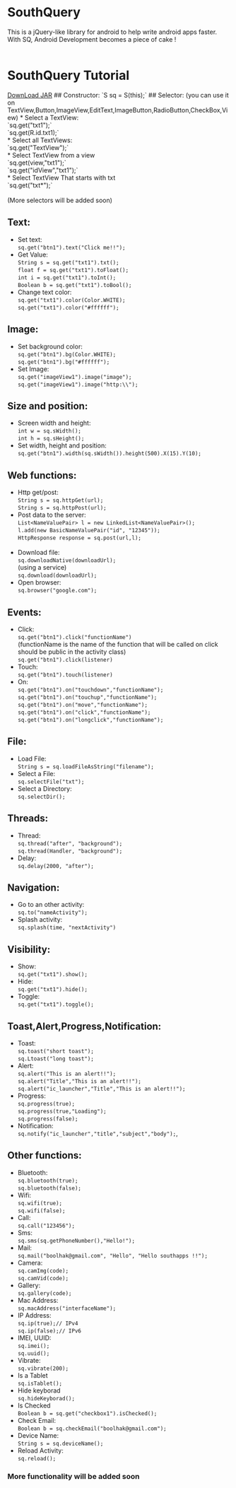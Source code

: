 # SouthQuery
This is a jQuery-like library for android  to help write android apps faster.
With SQ,  Android Development becomes a piece of cake !  
<br>
<h1>SouthQuery Tutorial</h1>
<a href="https://drive.google.com/file/d/0B1SvoJJn6KDNWE9XU0l1QjJZYVU/view?usp=sharing">DownLoad JAR</a>
## Constructor:
`S sq = S(this);`
## Selector:
(you can use it on TextView,Button,ImageView,EditText,ImageButton,RadioButton,CheckBox,View)
* Select a TextView:<br>
`sq.get("txt1");`<br>
`sq.get(R.id.txt1);`
<br>
* Select all TextViews:<br>
`sq.get("TextView");`<br>
* Select TextView from a view<br>
`sq.get(view,"txt1");`<br>
`sq.get("idView","txt1");`<br>
* Select TextView That starts with txt<br>
`sq.get("txt*");`
<br><br>(More selectors will be added soon)

## Text:
* Set text:<br>
`sq.get("btn1").text("Click me!!");`<br>
* Get Value:<br>
`String s = sq.get("txt1").txt();`<br>
`float f = sq.get("txt1").toFloat();`<br>
`int i = sq.get("txt1").toInt();`<br>
`Boolean b = sq.get("txt1").toBool();`<br>
* Change text color:<br>
`sq.get("txt1").color(Color.WHITE);`<br>
`sq.get("txt1").color("#ffffff");`<br>

## Image:
* Set background color:<br>
`sq.get("btn1").bg(Color.WHITE);`<br>
`sq.get("btn1").bg("#ffffff");`<br>
* Set Image:<br>
`sq.get("imageView1").image("image");`<br>
`sq.get("imageView1").image("http:\\");`<br>

## Size and position:
* Screen width and height:<br>
`int w = sq.sWidth();`<br>
`int h = sq.sHeight();`<br>
* Set width, height and position:<br>
`sq.get("btn1").width(sq.sWidth()).height(500).X(15).Y(10);`<br>

## Web functions:
* Http get/post:<br>
`String s = sq.httpGet(url);`<br>
`String s = sq.httpPost(url);`<br>
* Post data to the server:<br>
`List<NameValuePair> l = new LinkedList<NameValuePair>();`<br>
`l.add(new BasicNameValuePair("id", "12345"));`<br>
`HttpResponse response = sq.post(url,l);`<br><br>
* Download file:<br>
`sq.downloadNative(downloadUrl);`<br>
(using a service)<br>
`sq.download(downloadUrl);`<br>
* Open browser: <br>
`sq.browser("google.com");`<br>

## Events:
* Click:<br>
`sq.get("btn1").click("functionName")`<br>
(functionName is the name of the function that will be called on click should be public in the activity class)<br>
`sq.get("btn1").click(listener)`<br>
* Touch:<br>
`sq.get("btn1").touch(listener)`<br>
* On:<br>
`sq.get("btn1").on("touchdown","functionName");`<br>
`sq.get("btn1").on("touchup","functionName");`<br>
`sq.get("btn1").on("move","functionName");`<br>
`sq.get("btn1").on("click","functionName");`<br>
`sq.get("btn1").on("longclick","functionName");`<br>

## File:
* Load File:<br>
`String s = sq.loadFileAsString("filename");`<br>
* Select a File:<br>
`sq.selectFile("txt");`<br>
* Select a Directory:<br>
`sq.selectDir();`<br>

## Threads:
* Thread:<br>
`sq.thread("after", "background");`<br>
`sq.thread(Handler, "background");`<br>
* Delay:<br>
`sq.delay(2000, "after");`<br>

## Navigation:
* Go to an other activity:<br>
`sq.to("nameActivity");`<br>
* Splash activity:<br>
`sq.splash(time, "nextActivity")` <br>

## Visibility:
* Show:<br>
`sq.get("txt1").show();`<br>
* Hide:<br>
`sq.get("txt1").hide();`<br>
* Toggle:<br>
`sq.get("txt1").toggle();`<br>

## Toast,Alert,Progress,Notification:
* Toast:<br>
`sq.toast("short toast");`<br>
`sq.Ltoast("long toast");`<br>
* Alert:<br>
`sq.alert("This is an alert!!");`<br>
`sq.alert("Title","This is an alert!!");`<br>
`sq.alert("ic_launcher","Title","This is an alert!!");`<br>
* Progress:<br>
`sq.progress(true);`<br>
`sq.progress(true,"Loading");`<br>
`sq.progress(false);`<br>
* Notification:<br>
`sq.notify("ic_launcher","title","subject","body");`,<br>

## Other functions:
* Bluetooth:<br>
`sq.bluetooth(true);`<br>
`sq.bluetooth(false);`<br>
* Wifi:<br>
`sq.wifi(true);`<br>
`sq.wifi(false);`<br>
* Call:<br>
`sq.call("123456");`<br>
* Sms:<br>
`sq.sms(sq.getPhoneNumber(),"Hello!");`<br>
* Mail:<br>
`sq.mail("boolhak@gmail.com", "Hello", "Hello southapps !!");`<br>
* Camera:<br>
`sq.camImg(code);`<br>
`sq.camVid(code);`<br>
* Gallery:<br>
`sq.gallery(code);`<br>
* Mac Address:<br>
`sq.macAddress("interfaceName");`<br>
* IP Address:<br>
`sq.ip(true);// IPv4`<br>
`sq.ip(false);// IPv6`<br>
* IMEI, UUID:<br>
`sq.imei();`<br>
`sq.uuid();`<br>
* Vibrate:<br>
`sq.vibrate(200);`<br>
* Is a Tablet<br>
`sq.isTablet();`<br>
* Hide keyborad<br>
`sq.hideKeyborad();`<br>
* Is Checked<br>
`Boolean b = sq.get("checkbox1").isChecked();`<br>
* Check Email:<br>
`Boolean b = sq.checkEmail("boolhak@gmail.com");`<br>
* Device Name:<br>
`String s = sq.deviceName();`<br>
* Reload Activity:<br>
`sq.reload();`<br>

<H3>More functionality will be added soon</H3>

